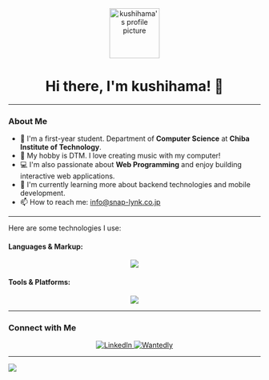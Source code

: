 <div align="center">
  <a href="https://github.com/k-kushihama">
    <img src="https://github.com/k-kushihama.png" width="100px" alt="kushihama's profile picture">
  </a>
  <h1>Hi there, I'm kushihama! 👋</h1>
</div>

---

### About Me

- 🏫 I'm a first-year student. Department of **Computer Science** at **Chiba Institute of Technology**.
- 🎵 My hobby is DTM. I love creating music with my computer!
- 💻 I'm also passionate about **Web Programming** and enjoy building interactive web applications.
- 🌱 I'm currently learning more about backend technologies and mobile development.
- 📫 How to reach me: [info@snap-lynk.co.jp](mailto:info@snap-lynk.co.jp)

---

Here are some technologies I use:

#### Languages & Markup:
<p align="center">
    <img src="https://skillicons.dev/icons?i=html,css,js,php,python,flutter" />
</p>

#### Tools & Platforms:
<p align="center">
    <img src="https://skillicons.dev/icons?i=vscode,git,github,docker,windows,ubuntu,mysql,nginx" />
</p>
</p></p>

---

### Connect with Me

<p align="center">
  <a href="https://www.linkedin.com/in/kushihama/" target="_blank" rel="noreferrer">
    <img src="https://img.shields.io/badge/LinkedIn-%230077B5.svg?&style=for-the-badge&logo=linkedin&logoColor=white" alt="LinkedIn"/>
  </a>
  <a href="https://www.wantedly.com/id/k_kushihama" target="_blank" rel="noreferrer">
    <img src="https://img.shields.io/badge/Wantedly-%230077B5.svg?&style=for-the-badge&logo=wantedly&logoColor=white" alt="Wantedly"/>
  </a>

</p>

---
<img align="left" src="https://github-readme-stats.vercel.app/api/top-langs/?username=tetsuzawa" />
